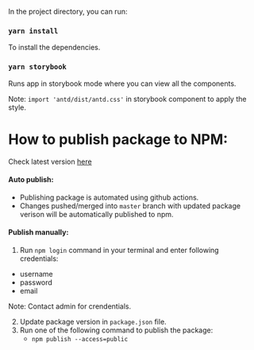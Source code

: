 
In the project directory, you can run:

### `yarn install`

To install the dependencies.

### `yarn storybook`

Runs app in storybook mode where you can view all the components.

Note: `import 'antd/dist/antd.css'` in storybook component to apply the style.

# How to publish package to NPM:

Check latest version [here](https://www.npmjs.com/package/@salesgenterp/ui-components)

#### Auto publish:
- Publishing package is automated using github actions.
- Changes pushed/merged into `master` branch with updated package verison will be automatically published to npm.

#### Publish manually:
1. Run `npm login` command in your terminal and enter following credentials:
 - username
 - password
 - email

Note: Contact admin for crendentials.

2. Update package version in `package.json` file.
3. Run one of the following command to publish the package:
   - `npm publish --access=public`
